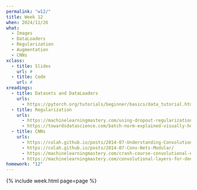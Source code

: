 ```yaml
---
permalink: "w12/"
title: Week 12
when: 2024/11/26
what:
  - Images
  - DataLoaders
  - Regularization
  - Augmentation
  - CNNs
xclass:
  - title: Slides
    url: #
  - title: Code
    url: #
xreadings:
  - title: Datasets and DataLoaders
    urls:
      - https://pytorch.org/tutorials/beginner/basics/data_tutorial.html
  - title: Regularization
    urls:
      - https://machinelearningmastery.com/using-dropout-regularization-in-pytorch-models/
      - https://towardsdatascience.com/batch-norm-explained-visually-how-it-works-and-why-neural-networks-need-it-b18919692739
  - title: CNNs
    urls:
      - https://colah.github.io/posts/2014-07-Understanding-Convolutions/
      - https://colah.github.io/posts/2014-07-Conv-Nets-Modular/
      - https://machinelearningmastery.com/crash-course-convolutional-neural-networks/
      - https://machinelearningmastery.com/convolutional-layers-for-deep-learning-neural-networks/
homework: "12"
---
```

{% include week.html page=page %}
